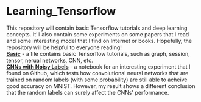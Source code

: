 # Learning_Tensorflow
This repository will contain basic Tensorflow tutorials and deep learning concepts. It'll also contain some experiments on some papers that I read and some interesting model that I find on Internet or books. Hopefully, the repository will be helpful to everyone reading!   
**[Basic](https://github.com/Quan-Sun/Learning_Tensorflow/tree/master/Basic)** - a file contains basic Tensorflow tutorials, such as graph, session, tensor, nerual networks, CNN, etc.   
**[CNNs with Noisy Labels](https://github.com/Quan-Sun/Learning_Tensorflow/blob/master/CNNs%20with%20Nosiy%20Labels.ipynb)** - a notebook for an interesting experiment that I found on Github, which tests how convolutional neural networks that are trained on random labels (with some probability) are still able to acheive good accuracy on MNIST. However, my result shows a different conclusion that the random labels can surely affect the CNNs' performance.
